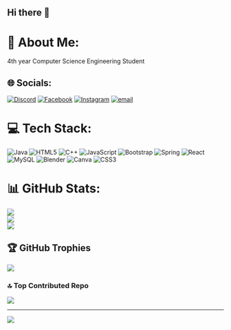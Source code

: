 ## Hi there 👋

# 💫 About Me:
4th year Computer Science Engineering Student


## 🌐 Socials:
[![Discord](https://img.shields.io/badge/Discord-%237289DA.svg?logo=discord&logoColor=white)](https://discord.gg/nikhilv0) [![Facebook](https://img.shields.io/badge/Facebook-%231877F2.svg?logo=Facebook&logoColor=white)](https://facebook.com/NikhilNikki) [![Instagram](https://img.shields.io/badge/Instagram-%23E4405F.svg?logo=Instagram&logoColor=white)](https://instagram.com/nikhilllll_nikkiiiii) [![email](https://img.shields.io/badge/Email-D14836?logo=gmail&logoColor=white)](mailto:nikhilnikki6360@gmail.com) 

# 💻 Tech Stack:
![Java](https://img.shields.io/badge/java-%23ED8B00.svg?style=for-the-badge&logo=openjdk&logoColor=white) ![HTML5](https://img.shields.io/badge/html5-%23E34F26.svg?style=for-the-badge&logo=html5&logoColor=white) ![C++](https://img.shields.io/badge/c++-%2300599C.svg?style=for-the-badge&logo=c%2B%2B&logoColor=white) ![JavaScript](https://img.shields.io/badge/javascript-%23323330.svg?style=for-the-badge&logo=javascript&logoColor=%23F7DF1E) ![Bootstrap](https://img.shields.io/badge/bootstrap-%238511FA.svg?style=for-the-badge&logo=bootstrap&logoColor=white) ![Spring](https://img.shields.io/badge/spring-%236DB33F.svg?style=for-the-badge&logo=spring&logoColor=white) ![React](https://img.shields.io/badge/react-%2320232a.svg?style=for-the-badge&logo=react&logoColor=%2361DAFB) ![MySQL](https://img.shields.io/badge/mysql-4479A1.svg?style=for-the-badge&logo=mysql&logoColor=white) ![Blender](https://img.shields.io/badge/blender-%23F5792A.svg?style=for-the-badge&logo=blender&logoColor=white) ![Canva](https://img.shields.io/badge/Canva-%2300C4CC.svg?style=for-the-badge&logo=Canva&logoColor=white) ![CSS3](https://img.shields.io/badge/css3-%231572B6.svg?style=for-the-badge&logo=css3&logoColor=white)
# 📊 GitHub Stats:
![](https://github-readme-stats.vercel.app/api?username=nikhilv0&theme=default&hide_border=false&include_all_commits=false&count_private=false)<br/>
![](https://nirzak-streak-stats.vercel.app/?user=nikhilv0&theme=default&hide_border=false)<br/>
![](https://github-readme-stats.vercel.app/api/top-langs/?username=nikhilv0&theme=default&hide_border=false&include_all_commits=false&count_private=false&layout=compact)

## 🏆 GitHub Trophies
![](https://github-profile-trophy.vercel.app/?username=nikhilv0&theme=radical&no-frame=false&no-bg=true&margin-w=4)

### 🔝 Top Contributed Repo
![](https://github-contributor-stats.vercel.app/api?username=nikhilv0&limit=5&theme=default_repocard&combine_all_yearly_contributions=true)

---
[![](https://visitcount.itsvg.in/api?id=nikhilv0&icon=0&color=0)](https://visitcount.itsvg.in)

<!-- Proudly created with GPRM ( https://gprm.itsvg.in ) -->
